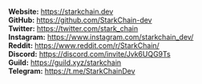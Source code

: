 **Website:** https://starkchain.dev \
**GitHub:** https://github.com/StarkChain-dev \
**Twitter:** https://twitter.com/stark_chain \
**Instagram:** https://www.instagram.com/starkchain_dev/ \
**Reddit:** https://www.reddit.com/r/StarkChain/ \
**Discord:** https://discord.com/invite/Jvk6UQG9Ts \
**Guild:** https://guild.xyz/starkchain \
**Telegram:** https://t.me/StarkChainDev
